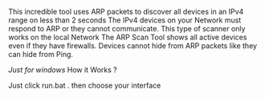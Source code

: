 This incredible tool uses ARP packets to discover all devices in an IPv4 range on less than 2 seconds
The IPv4 devices on your Network must respond to ARP or they cannot communicate. 
This type of scanner only works on the local Network
The ARP Scan Tool shows all active devices even if they have firewalls. Devices cannot hide from ARP packets like they can hide from Ping.

*Just for windows*
How it Works ?

Just click run.bat .
then choose your interface
